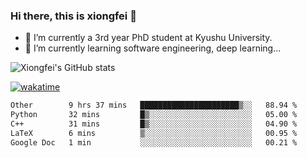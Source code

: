 ### Hi there, this is xiongfei 👋


- 🔭 I’m currently a 3rd year PhD student at Kyushu University.
- 🌱 I’m currently learning software engineering, deep learning...

<!--
**X1on9f31/X1on9f31** is a ✨ _special_ ✨ repository because its `README.md` (this file) appears on your GitHub profile.
Here are some ideas to get you started:
-->

![Xiongfei's GitHub stats](https://github-readme-stats.vercel.app/api?username=X1on9f31)


[![wakatime](https://wakatime.com/badge/user/9e8d5516-d162-43e7-9563-87295d455a71.svg)](https://wakatime.com/@9e8d5516-d162-43e7-9563-87295d455a71)

<!--START_SECTION:waka-->

```txt
Other        9 hrs 37 mins   ██████████████████████▒░░   88.94 %
Python       32 mins         █▒░░░░░░░░░░░░░░░░░░░░░░░   05.00 %
C++          31 mins         █▒░░░░░░░░░░░░░░░░░░░░░░░   04.90 %
LaTeX        6 mins          ▒░░░░░░░░░░░░░░░░░░░░░░░░   00.95 %
Google Doc   1 min           ░░░░░░░░░░░░░░░░░░░░░░░░░   00.21 %
```

<!--END_SECTION:waka-->

